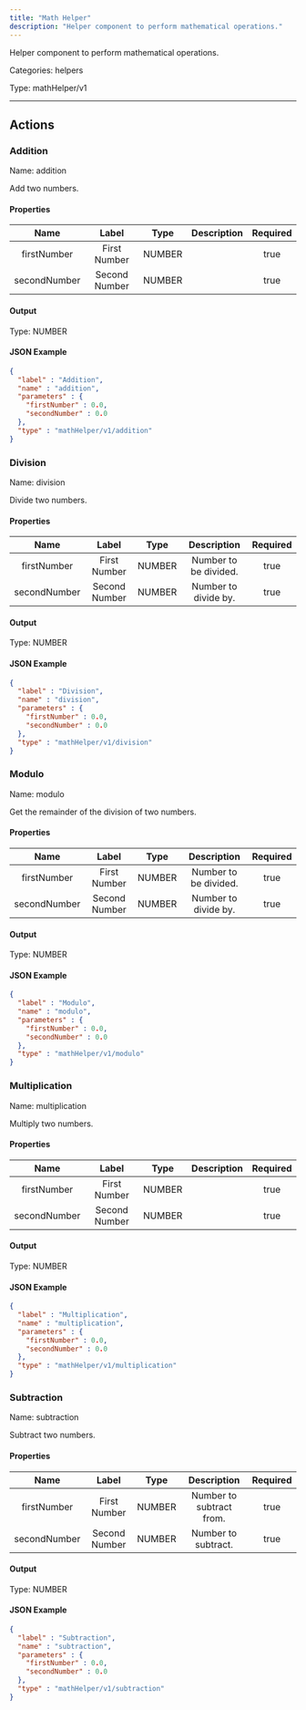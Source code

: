 ```yaml
---
title: "Math Helper"
description: "Helper component to perform mathematical operations."
---
```


Helper component to perform mathematical operations.


Categories: helpers


Type: mathHelper/v1

<hr />




## Actions


### Addition
Name: addition

Add two numbers.

#### Properties

|      Name       |      Label     |     Type     |     Description     | Required |
|:---------------:|:--------------:|:------------:|:-------------------:|:--------:|
| firstNumber | First Number | NUMBER |  | true |
| secondNumber | Second Number | NUMBER |  | true |


#### Output



Type: NUMBER





#### JSON Example
```json
{
  "label" : "Addition",
  "name" : "addition",
  "parameters" : {
    "firstNumber" : 0.0,
    "secondNumber" : 0.0
  },
  "type" : "mathHelper/v1/addition"
}
```


### Division
Name: division

Divide two numbers.

#### Properties

|      Name       |      Label     |     Type     |     Description     | Required |
|:---------------:|:--------------:|:------------:|:-------------------:|:--------:|
| firstNumber | First Number | NUMBER | Number to be divided. | true |
| secondNumber | Second Number | NUMBER | Number to divide by. | true |


#### Output



Type: NUMBER





#### JSON Example
```json
{
  "label" : "Division",
  "name" : "division",
  "parameters" : {
    "firstNumber" : 0.0,
    "secondNumber" : 0.0
  },
  "type" : "mathHelper/v1/division"
}
```


### Modulo
Name: modulo

Get the remainder of the division of two numbers.

#### Properties

|      Name       |      Label     |     Type     |     Description     | Required |
|:---------------:|:--------------:|:------------:|:-------------------:|:--------:|
| firstNumber | First Number | NUMBER | Number to be divided. | true |
| secondNumber | Second Number | NUMBER | Number to divide by. | true |


#### Output



Type: NUMBER





#### JSON Example
```json
{
  "label" : "Modulo",
  "name" : "modulo",
  "parameters" : {
    "firstNumber" : 0.0,
    "secondNumber" : 0.0
  },
  "type" : "mathHelper/v1/modulo"
}
```


### Multiplication
Name: multiplication

Multiply two numbers.

#### Properties

|      Name       |      Label     |     Type     |     Description     | Required |
|:---------------:|:--------------:|:------------:|:-------------------:|:--------:|
| firstNumber | First Number | NUMBER |  | true |
| secondNumber | Second Number | NUMBER |  | true |


#### Output



Type: NUMBER





#### JSON Example
```json
{
  "label" : "Multiplication",
  "name" : "multiplication",
  "parameters" : {
    "firstNumber" : 0.0,
    "secondNumber" : 0.0
  },
  "type" : "mathHelper/v1/multiplication"
}
```


### Subtraction
Name: subtraction

Subtract two numbers.

#### Properties

|      Name       |      Label     |     Type     |     Description     | Required |
|:---------------:|:--------------:|:------------:|:-------------------:|:--------:|
| firstNumber | First Number | NUMBER | Number to subtract from. | true |
| secondNumber | Second Number | NUMBER | Number to subtract. | true |


#### Output



Type: NUMBER





#### JSON Example
```json
{
  "label" : "Subtraction",
  "name" : "subtraction",
  "parameters" : {
    "firstNumber" : 0.0,
    "secondNumber" : 0.0
  },
  "type" : "mathHelper/v1/subtraction"
}
```




